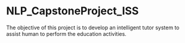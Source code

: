 # NLP_CapstoneProject_ISS
The objective of this project is to develop an intelligent tutor system to assist human to perform the  education activities. 
